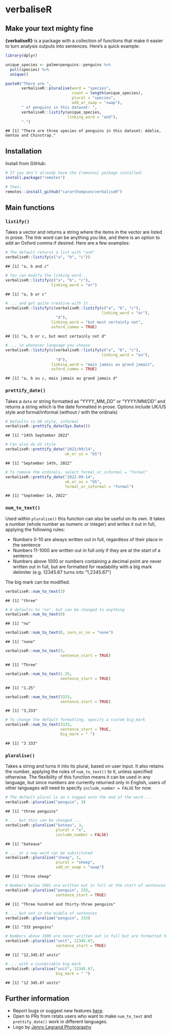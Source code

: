 verbaliseR
================

## Make your text mighty fine

**{verbaliseR}** is a package with a collection of functions that make
it easier to turn analysis outputs into sentences. Here’s a quick
example:

``` r
library(dplyr)

unique_species <- palmerpenguins::penguins %>%
  pull(species) %>%
  unique()

paste0("There are ", 
       verbaliseR::pluralise(word = "species", 
                             count = length(unique_species), 
                             plural = "species", 
                             add_or_swap = "swap"), 
       " of penguins in this dataset: ",
       verbaliseR::listify(unique_species, 
                           linking_word = "and"),
       ".")
```

    ## [1] "There are three species of penguins in this dataset: Adelie, Gentoo and Chinstrap."

## Installation

Install from GitHub:

``` r
# If you don't already have the {remotes} package installed:
install.package("remotes")

# Then:
remotes::install_github("cararthompson/verbaliseR")
```

## Main functions

### `listify()`

Takes a vector and returns a string where the items in the vector are
listed in prose. The link word can be anything you like, and there is an
option to add an Oxford comma if desired. Here are a few examples:

``` r
# The default returns a list with "and"
verbaliseR::listify(c("a", "b", "c"))
```

    ## [1] "a, b and c"

``` r
# You can modify the linking word...
verbaliseR::listify(c("a", "b", "c"), 
                    linking_word = "or")
```

    ## [1] "a, b or c"

``` r
# ... and get quite creative with it ...
verbaliseR::listify(c(verbaliseR::listify(c("a", "b", "c"), 
                                          linking_word = "or"),
                      "d"),
                    linking_word = "but most certainly not",
                    oxford_comma = TRUE)
```

    ## [1] "a, b or c, but most certainly not d"

``` r
# ... in whatever language you choose
verbaliseR::listify(c(verbaliseR::listify(c("a", "b", "c"), 
                                          linking_word = "ou"),
                      "d"),
                    linking_word = "mais jamais au grand jamais",
                    oxford_comma = TRUE)
```

    ## [1] "a, b ou c, mais jamais au grand jamais d"

### `prettify_date()`

Takes a `date` or string formatted as “YYYY_MM_DD” or “YYYY/MM/DD” and
returns a string which is the date formatted in prose. Options include
UK/US style and formal/informal (without / with the ordinals)

``` r
# Defaults to UK style, informal
verbaliseR::prettify_date(Sys.Date())
```

    ## [1] "14th September 2022"

``` r
# Can also do US style
verbaliseR::prettify_date("2022/09/14", 
                          uk_or_us = "US")
```

    ## [1] "September 14th, 2022"

``` r
# To remove the ordinals, select formal_or_informal = "formal"
verbaliseR::prettify_date("2022-09-14", 
                          uk_or_us = "US", 
                          formal_or_informal = "formal")
```

    ## [1] "September 14, 2022"

### `num_to_text()`

Used within `pluralise()` this function can also be useful on its own.
It takes a number (whole number as numeric or integer) and writes it out
in full, applying the following rules:

-   Numbers 0-10 are always written out in full, regardless of their
    place in the sentence
-   Numbers 11-1000 are written out in full only if they are at the
    start of a sentence
-   Numbers above 1000 or numbers containing a decimal point are never
    written out in full, but are formatted for readability with a big
    mark delimiter (e.g. 12345.67 turns into “1,2345.67”)

The big mark can be modified.

``` r
verbaliseR::num_to_text(3)
```

    ## [1] "three"

``` r
# 0 defaults to "no", but can be changed to anything
verbaliseR::num_to_text(0)
```

    ## [1] "no"

``` r
verbaliseR::num_to_text(0, zero_or_no = "none")
```

    ## [1] "none"

``` r
verbaliseR::num_to_text(3, 
                        sentence_start = TRUE)
```

    ## [1] "Three"

``` r
verbaliseR::num_to_text(1.25, 
                        sentence_start = TRUE)
```

    ## [1] "1.25"

``` r
verbaliseR::num_to_text(3333, 
                        sentence_start = TRUE)
```

    ## [1] "3,333"

``` r
# To change the default formatting, specify a custom big_mark
verbaliseR::num_to_text(3333, 
                        sentence_start = TRUE, 
                        big_mark = " ")
```

    ## [1] "3 333"

### `pluralise()`

Takes a string and turns it into its plural, based on user input. It
also retains the number, applying the rules of `num_to_text()` to it,
unless specified otherwise. The flexibility of this function means it
can be used in any language, but since numbers are currently returned
only in English, users of other languages will need to specify
`include_number = FALSE` for now.

``` r
# The default plural is an s tagged onto the end of the word ...
verbaliseR::pluralise("penguin", 3)
```

    ## [1] "three penguins"

``` r
# ... but this can be changed ...
verbaliseR::pluralise("bateau", 3, 
                      plural = "x", 
                      include_number = FALSE)
```

    ## [1] "bateaux"

``` r
# ... or a new word can be substituted
verbaliseR::pluralise("sheep", 3, 
                      plural = "sheep", 
                      add_or_swap = "swap")
```

    ## [1] "three sheep"

``` r
# Numbers below 1001 are written out in full at the start of sentences ...
verbaliseR::pluralise("penguin", 333,
                      sentence_start = TRUE)
```

    ## [1] "Three hundred and thirty-three penguins"

``` r
# ... but not in the middle of sentences
verbaliseR::pluralise("penguin", 333)
```

    ## [1] "333 penguins"

``` r
# Numbers above 1000 are never written out in full but are formatted for readability ...
verbaliseR::pluralise("unit", 12345.67,
                      sentence_start = TRUE)
```

    ## [1] "12,345.67 units"

``` r
# ... with a cusomisable big mark
verbaliseR::pluralise("unit", 12345.67,
                      big_mark = " ")
```

    ## [1] "12 345.67 units"

## Further information

-   Report bugs or suggest new features
    [here](https://github.com/cararthompson/verbaliseR/issues).
-   Open to PRs from rstats users who want to make `num_to_text` and
    `prettify_date()` work in different languages.
-   Logo by [Jenny Legrand
    Photography](https://www.jennylegrandphotography.com/)
